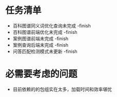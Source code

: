 ﻿# 任务清单

- 百科图谱同义词优化查询未完成 -finish
- 百科图谱前端优化未完成 -finish
- 案例图谱前端未完成 -finish
- 案例查询后端未完成 -finish
- 问答匹配检测模式未更新 -finish

# 必需要考虑的问题

- 目前依赖的的包组实在太多，加载时间和效率堪忧
